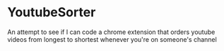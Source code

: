 # YoutubeSorter
An attempt to see if I can code a chrome extension that orders youtube videos from longest to shortest whenever you're on someone's channel
